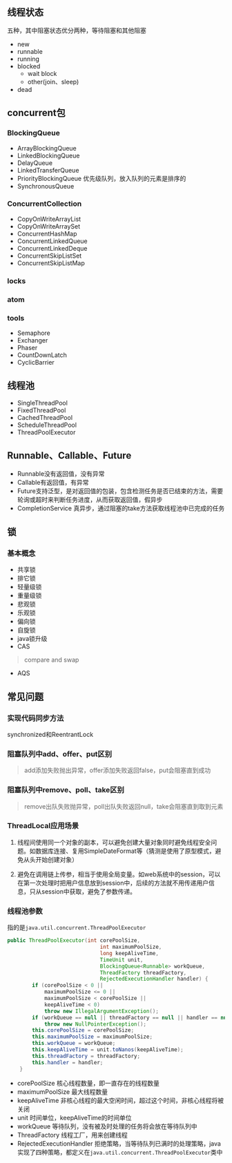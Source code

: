 ## 线程状态
五种，其中阻塞状态优分两种，等待阻塞和其他阻塞
- new
- runnable
- running
- blocked
   - wait block
   - other(join、sleep)
- dead
## concurrent包
### BlockingQueue
- ArrayBlockingQueue
- LinkedBlockingQueue
- DelayQueue
- LinkedTransferQueue
- PriorityBlockingQueue
优先级队列，放入队列的元素是排序的
- SynchronousQueue

### ConcurrentCollection
- CopyOnWriteArrayList
- CopyOnWriteArraySet
- ConcurrentHashMap
- ConcurrentLinkedQueue
- ConcurrentLinkedDeque
- ConcurrentSkipListSet
- ConcurrentSkipListMap

### locks

### atom

### tools
- Semaphore
- Exchanger
- Phaser
- CountDownLatch
- CyclicBarrier

## 线程池
- SingleThreadPool
- FixedThreadPool
- CachedThreadPool
- ScheduleThreadPool
- ThreadPoolExecutor

## Runnable、Callable、Future
- Runnable没有返回值，没有异常
- Callable有返回值，有异常
- Future支持泛型，是对返回值的包装，包含检测任务是否已结束的方法，需要轮询或超时来判断任务进度，从而获取返回值，假异步
- CompletionService
真异步，通过阻塞的take方法获取线程池中已完成的任务


## 锁
### 基本概念
- 共享锁
- 排它锁
- 轻量级锁
- 重量级锁
- 悲观锁
- 乐观锁
- 偏向锁
- 自旋锁 
- java锁升级
- CAS
> compare and swap
- AQS

## 常见问题
### 实现代码同步方法
synchronized和ReentrantLock

### 阻塞队列中add、offer、put区别
> add添加失败抛出异常，offer添加失败返回false，put会阻塞直到成功

### 阻塞队列中remove、poll、take区别
> remove出队失败抛异常，poll出队失败返回null，take会阻塞直到取到元素

### ThreadLocal应用场景
1. 线程间使用同一个对象的副本，可以避免创建大量对象同时避免线程安全问题。如数据库连接、复用SimpleDateFormat等（猜测是使用了原型模式，避免从头开始创建对象）

2. 避免在调用链上传参，相当于使用全局变量。如web系统中的session，可以在第一次处理时把用户信息放到session中，后续的方法就不用传递用户信息，只从session中获取，避免了参数传递。

### 线程池参数
指的是`java.util.concurrent.ThreadPoolExecutor`
```java
public ThreadPoolExecutor(int corePoolSize,
                              int maximumPoolSize,
                              long keepAliveTime,
                              TimeUnit unit,
                              BlockingQueue<Runnable> workQueue,
                              ThreadFactory threadFactory,
                              RejectedExecutionHandler handler) {
        if (corePoolSize < 0 ||
            maximumPoolSize <= 0 ||
            maximumPoolSize < corePoolSize ||
            keepAliveTime < 0)
            throw new IllegalArgumentException();
        if (workQueue == null || threadFactory == null || handler == null)
            throw new NullPointerException();
        this.corePoolSize = corePoolSize;
        this.maximumPoolSize = maximumPoolSize;
        this.workQueue = workQueue;
        this.keepAliveTime = unit.toNanos(keepAliveTime);
        this.threadFactory = threadFactory;
        this.handler = handler;
    }
```
- corePoolSize 核心线程数量，即一直存在的线程数量
- maximumPoolSize 最大线程数量
- keepAliveTime 非核心线程的最大空闲时间，超过这个时间，非核心线程将被关闭
- unit 时间单位，keepAliveTime的时间单位
- workQueue 等待队列，没有被及时处理的任务将会放在等待队列中
- ThreadFactory 线程工厂，用来创建线程
- RejectedExecutionHandler 拒绝策略，当等待队列已满时的处理策略，java实现了四种策略，都定义在`java.util.concurrent.ThreadPoolExecutor`类中


